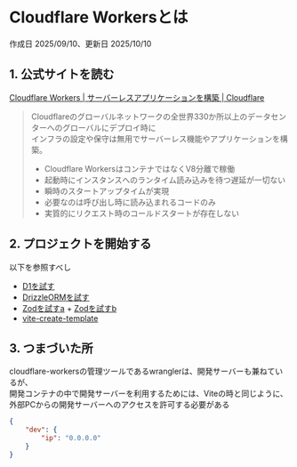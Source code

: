 # Cloudflare Workersとは

作成日 2025/09/10、更新日 2025/10/10

## 1. 公式サイトを読む

[Cloudflare Workers | サーバーレスアプリケーションを構築 | Cloudflare](https://www.cloudflare.com/ja-jp/developer-platform/products/workers/)

> Cloudflareのグローバルネットワークの全世界330か所以上のデータセンターへのグローバルにデプロイ時に\
> インフラの設定や保守は無用でサーバーレス機能やアプリケーションを構築。
>
>- Cloudflare WorkersはコンテナではなくV8分離で稼働
>- 起動時にインスタンスへのランタイム読み込みを待つ遅延が一切ない
>- 瞬時のスタートアップタイムが実現
>- 必要なのは呼び出し時に読み込まれるコードのみ
>- 実質的にリクエスト時のコールドスタートが存在しない

## 2. プロジェクトを開始する

以下を参照すべし

- [D1を試す](./13_D1を試す.md)
- [DrizzleORMを試す](../DrizzleORM/13_DrizzleORMを試す.md)
- [Zodを試すa](../Zod/12_Zodを試すa.md) + [Zodを試すb](../Zod/13_Zodを試すb.md)
- [vite-create-template](./12_vite-react-template.md)

## 3. つまづいた所

cloudflare-workersの管理ツールであるwranglerは、開発サーバーも兼ねているが、\
開発コンテナの中で開発サーバーを利用するためには、Viteの時と同じように、\
外部PCからの開発サーバーへのアクセスを許可する必要がある

```json
{
    "dev": {
        "ip": "0.0.0.0"
    }
}
```
